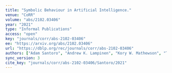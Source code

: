 ```yaml
---
title: "Symbolic Behaviour in Artificial Intelligence."
venue: "CoRR"
volume: "abs/2102.03406"
year: "2021"
type: "Informal Publications"
access: "open"
key: "journals/corr/abs-2102-03406"
ee: "https://arxiv.org/abs/2102.03406"
url: "https://dblp.org/rec/journals/corr/abs-2102-03406"
authors: ["Adam Santoro", "Andrew K. Lampinen", "Kory W. Mathewson", "Timothy P. Lillicrap", "David Raposo"]
sync_version: 3
cite_key: "journals/corr/abs-2102-03406/Santoro/2021"
---
```

